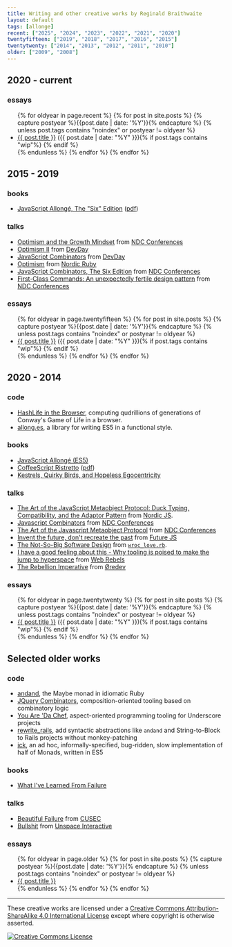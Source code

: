 ```yaml
---
title: Writing and other creative works by Reginald Braithwaite
layout: default
tags: [allonge]
recent: ["2025", "2024", "2023", "2022", "2021", "2020"]
twentyfifteen: ["2019", "2018", "2017", "2016", "2015"]
twentytwenty: ["2014", "2013", "2012", "2011", "2010"]
older: ["2009", "2008"]
---
```


## 2020 - current

### essays

<div class="related">
  <ul>
    {% for oldyear in page.recent %}
      {% for post in site.posts %}
        {% capture postyear %}{{post.date | date: '%Y'}}{% endcapture %}
        {% unless post.tags contains "noindex" or postyear != oldyear %}
          <li>
            <a href="{{ post.url }}">{{ post.title }}</a> (<span>{{ post.date | date: "%Y" }}</span>){% if post.tags contains "wip"%} <span title="This essay is a work in progress" class="fas fa-edit"></span>{% endif %}
          </li>
        {% endunless %}
      {% endfor %}
    {% endfor %}
  </ul>
</div>

## 2015 - 2019

### books

- [JavaScript Allongé, The "Six" Edition](https://leanpub.com/javascriptallongesix) ([pdf](/assets/javascriptallongesix.pdf))

### talks

- [Optimism and the Growth Mindset](https://www.youtube.com/embed/Zh_2OHgYdvg) from [NDC Conferences][NDC]
- [Optimism II](https://www.youtube.com/watch?v=wYPp4nG7qw4) from [DevDay](http://devday.pl)
- [JavaScript Combinators](https://www.youtube.com/watch?v=3t75HPU2c44) from [DevDay](http://devday.pl)
- [Optimism](https://www.youtube.com/watch?v=8xjntzo-mYc) from [Nordic Ruby](nordicruby.org)
- [JavaScript Combinators, The Six Edition](https://player.vimeo.com/video/153097877) from [NDC Conferences][NDC]
- [First-Class Commands: An unexpectedly fertile design pattern](https://vimeo.com/157132267) from [NDC Conferences][NDC]

[NDC]: https://vimeo.com/ndcconferences

### essays

<div class="related">
  <ul>
    {% for oldyear in page.twentyfifteen %}
      {% for post in site.posts %}
        {% capture postyear %}{{post.date | date: '%Y'}}{% endcapture %}
        {% unless post.tags contains "noindex" or postyear != oldyear %}
          <li>
            <a href="{{ post.url }}">{{ post.title }}</a> (<span>{{ post.date | date: "%Y" }}</span>){% if post.tags contains "wip"%} <span title="This essay is a work in progress" class="fas fa-edit"></span>{% endif %}
          </li>
        {% endunless %}
      {% endfor %}
    {% endfor %}
  </ul>
</div>

## 2020 - 2014

### code

- [HashLife in the Browser](/hashlife), computing qudrillions of generations of Conway's Game of Life in a browser.
- [allong.es](https://github.com/raganwald/allong.es), a library for writing ES5 in a functional style.

### books

- [JavaScript Allongé (ES5)](https://leanpub.com/javascript-allonge)
- [CoffeeScript Ristretto](https://leanpub.com/coffeescript-ristretto) ([pdf](/assets/coffeescript-ristretto.pdf))
- [Kestrels, Quirky Birds, and Hopeless Egocentricity](https://leanpub.com/combinators)

### talks

- [The Art of the JavaScript Metaobject Protocol: Duck Typing, Compatibility, and the Adaptor Pattern](http://www.youtube.com/watch?v=hp7sgLVepF8) from [Nordic JS](http://nordicjs.com).
- [Javascript Combinators](https://vimeo.com/97408202) from [NDC Conferences][NDC]
- [The Art of the Javascript Metaobject Protocol](https://vimeo.com/97415345) from <a href="https://vimeo.com/ndcconferences">NDC Conferences</a>
- [Invent the future, don't recreate the past](http://www.youtube.com/watch?v=uYcAjr2J_rU) from [Future JS](http://fullstackfest.com)
- [The Not-So-Big Software Design](http://www.youtube.com/watch?v=arsK-CN5YDg) from [`wroc_love.rb`](http://www.wrocloverb.com).
- [I have a good feeling about this - Why tooling is poised to make the jump to hyperspace](https://youtube.com/watch?v=Re2SKhaK73I) from [Web Rebels](https://www.webrebels.org)
- [The Rebellion Imperative](https://vimeo.com/53265664) from [Øredev](https://vimeo.com/user4280938)

### essays

<div class="related">
  <ul>
    {% for oldyear in page.twentytwenty %}
      {% for post in site.posts %}
        {% capture postyear %}{{post.date | date: '%Y'}}{% endcapture %}
        {% unless post.tags contains "noindex" or postyear != oldyear %}
          <li>
            <a href="{{ post.url }}">{{ post.title }}</a> (<span>{{ post.date | date: "%Y" }}</span>){% if post.tags contains "wip"%} <span title="This essay is a work in progress" class="fas fa-edit"></span>{% endif %}
          </li>
        {% endunless %}
      {% endfor %}
    {% endfor %}
  </ul>
</div>

## Selected older works

### code

- [andand](https://github.com/raganwald/andand), the Maybe monad in idiomatic Ruby
- [JQuery Combinators](https://github.com/raganwald/JQuery-Combinators), composition-oriented tooling based on combinatory logic 
- [You Are 'Da Chef](https://github.com/raganwald/YouAreDaChef), aspect-oriented programming tooling for Underscore projects
- [rewrite_rails](https://github.com/raganwald-deprecated/rewrite_rails), add syntactic abstractions like `andand` and String-to-Block to Rails projects without monkey-patching
- [ick](https://github.com/raganwald-deprecated/ick), an ad hoc, informally-specified, bug-ridden, slow implementation of half of Monads, written in ES5

### books

- [What I've Learned From Failure](https://leanpub.com/shippingsoftware)

### talks

- [Beautiful Failure](https://vimeo.com/9967063) from [CUSEC](https://vimeo.com/cusec)
- [Bullshit](https://vimeo.com/22957263) from [Unspace Interactive](https://vimeo.com/user6029958)

### essays

<div class="related">
  <ul>
    {% for oldyear in page.older %}
      {% for post in site.posts %}
        {% capture postyear %}{{post.date | date: '%Y'}}{% endcapture %}
        {% unless post.tags contains "noindex" or postyear != oldyear %}
          <li>
            <a href="{{ post.url }}">{{ post.title }}</a>
          </li>
        {% endunless %}
      {% endfor %}
    {% endfor %}
  </ul>
</div>

---

These creative works are licensed under a <a rel="license" href="http://creativecommons.org/licenses/by-sa/4.0/">Creative Commons Attribution-ShareAlike 4.0 International License</a> except where copyright is otherwise asserted.

<a rel="license" href="http://creativecommons.org/licenses/by-sa/4.0/"><img alt="Creative Commons License" style="border-width:0" src="http://i.creativecommons.org/l/by-sa/4.0/80x15.png" /></a>
